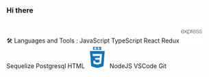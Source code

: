 ### Hi there



🛠️ Languages and Tools :
JavaScript  TypeScript React  Redux   <a href="https://expressjs.com/" ><img src="https://github.com/devicons/devicon/blob/master/icons/express/express-original-wordmark.svg" style="background-color: white;" width="50px"/></a>   Sequelize  Postgresql  HTML <a href="https://developer.mozilla.org/en-US/docs/Web/CSS"> <img src="https://github.com/devicons/devicon/blob/master/icons/css3/css3-plain-wordmark.svg" width="50px"/></a>  NodeJS  VSCode  Git

<!--
**maemay85/maemay85** is a ✨ _special_ ✨ repository because its `README.md` (this file) appears on your GitHub profile.

Here are some ideas to get you started:

- 🔭 I’m currently working on ...
- 🌱 I’m currently learning ...
- 👯 I’m looking to collaborate on ...
- 🤔 I’m looking for help with ...
- 💬 Ask me about ...
- 📫 How to reach me: ...
- 😄 Pronouns: ...
- ⚡ Fun fact: ...
-->
